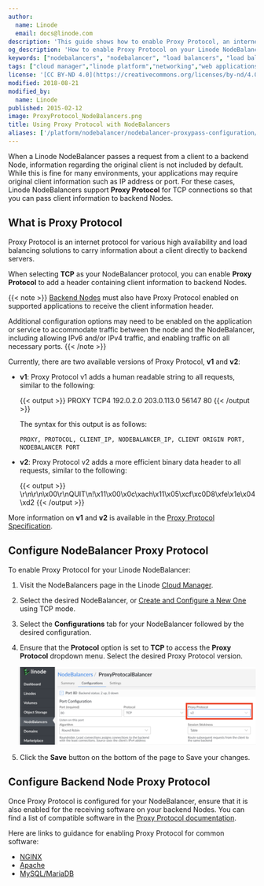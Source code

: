 ```yaml
---
author:
  name: Linode
  email: docs@linode.com
description: 'This guide shows how to enable Proxy Protocol, an internet protocol for various high availability and load balancing solutions to carry information, on your LoadBalancer.'
og_description: 'How to enable Proxy Protocol on your Linode NodeBalancer.'
keywords: ["nodebalancers", "nodebalancer", "load balancers", "load balancer", "load balancing", "high availability", "ha", "proxy protocol", "proxy"]
tags: ["cloud manager","linode platform","networking","web applications"]
license: '[CC BY-ND 4.0](https://creativecommons.org/licenses/by-nd/4.0)'
modified: 2018-08-21
modified_by:
  name: Linode
published: 2015-02-12
image: ProxyProtocol_NodeBalancers.png
title: Using Proxy Protocol with NodeBalancers
aliases: ['/platform/nodebalancer/nodebalancer-proxypass-configuration/','/guides/nodebalancer-proxypass-configuration/']
---
```


When a Linode NodeBalancer passes a request from a client to a backend Node, information regarding the original client is not included by default. While this is fine for many environments, your applications may require original client information such as IP address or port. For these cases, Linode NodeBalancers support **Proxy Protocol** for TCP connections so that you can pass client information to backend Nodes.

## What is Proxy Protocol

Proxy Protocol is an internet protocol for various high availability and load balancing solutions to carry information about a client directly to backend servers.

When selecting **TCP** as your NodeBalancer protocol, you can enable **Proxy Protocol** to add a header containing client information to backend Nodes.

{{< note >}}
[Backend Nodes](#configure-backend-node-proxy-protocol) must also have Proxy Protocol enabled on supported applications to receive the client information header.

Additional configuration options may need to be enabled on the application or service to accommodate traffic between the node and the NodeBalancer, including allowing IPv6 and/or IPv4 traffic, and enabling traffic on all necessary ports.
{{< /note >}}

Currently, there are two available versions of Proxy Protocol, **v1** and **v2**:

- **v1**: Proxy Protocol v1 adds a human readable string to all requests, similar to the following:

    {{< output >}}
PROXY TCP4 192.0.2.0 203.0.113.0 56147 80
    {{< /output >}}

    The syntax for this output is as follows:

      PROXY, PROTOCOL, CLIENT_IP, NODEBALANCER_IP, CLIENT ORIGIN PORT, NODEBALANCER PORT

- **v2**: Proxy Protocol v2 adds a more efficient binary data header to all requests, similar to the following:

  {{< output >}}
\r\n\r\n\x00\r\nQUIT\n!\x11\x00\x0c\xach\x11\x05\xcf\xc0D8\xfe\x1e\x04\xd2
  {{< /output >}}

More information on **v1** and **v2** is available in the [Proxy Protocol Specification](http://www.haproxy.org/download/1.8/doc/proxy-protocol.txt).

## Configure NodeBalancer Proxy Protocol

To enable Proxy Protocol for your Linode NodeBalancer:

1.  Visit the NodeBalancers page in the Linode [Cloud Manager](http://cloud.linode.com).

1.  Select the desired NodeBalancer, or [Create and Configure a New One](/docs/platform/nodebalancer/nodebalancer-reference-guide/#adding-a-nodebalancer) using TCP mode.

1.  Select the **Configurations** tab for your NodeBalancer followed by the desired configuration.

1.  Ensure that the **Protocol** option is set to **TCP** to access the **Proxy Protocol** dropdown menu. Select the desired Proxy Protocol version.

    ![Proxy Config](proxyconfig.png "Proxy Configuration")

1.  Click the **Save** button on the bottom of the page to Save your changes.

## Configure Backend Node Proxy Protocol

Once Proxy Protocol is configured for your NodeBalancer, ensure that it is also enabled for the receiving software on your backend Nodes. You can find a list of compatible software in the [Proxy Protocol documentation](https://www.haproxy.com/blog/haproxy/proxy-protocol/).

Here are links to guidance for enabling Proxy Protocol for common software:

-   [NGINX](https://docs.nginx.com/nginx/admin-guide/load-balancer/using-proxy-protocol/)
-   [Apache](https://httpd.apache.org/docs/2.4/mod/mod_remoteip.html)
-   [MySQL/MariaDB](https://mariadb.com/kb/en/proxy-protocol-support/)
